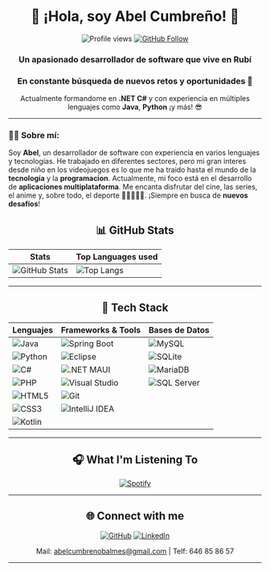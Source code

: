 <div align="center">

# 🌟 **¡Hola, soy Abel Cumbreño!** 🌟 

![Profile views](https://komarev.com/ghpvc/?username=llavefija&color=brightgreen)
[![GitHub Follow](https://img.shields.io/github/followers/llavefija?label=Follow&style=social)](https://github.com/llavefija)


### Un apasionado desarrollador de software que vive en **Rubí**  
### En constante búsqueda de **nuevos retos** y **oportunidades** 🚀

Actualmente formandome en **.NET C#** y con experiencia en múltiples lenguajes como **Java**, **Python** ¡y más! 😎

</div>

---

### **👨‍💻 Sobre mí:**

Soy **Abel**, un desarrollador de software con experiencia en varios lenguajes y tecnologías. He trabajado en diferentes sectores, pero mi gran interes desde niño en los videojuegos es lo que me ha traido hasta el mundo de la **tecnología** y la **programacion**.
Actualmente, mi foco está en el desarrollo de **aplicaciones multiplataforma**. Me encanta disfrutar del cine, las series, el anime y, sobre todo, el deporte 🏃‍♂️🚴‍♂️🥊. ¡Siempre en busca de **nuevos desafíos**!

<div align="center">

## **📊 GitHub Stats**  

| **Stats** | **Top Languages used** |
|----------------|---------------------|
| ![GitHub Stats](https://github-readme-stats.vercel.app/api?username=llavefija&show_icons=true&theme=radical) | ![Top Langs](https://github-readme-stats.vercel.app/api/top-langs/?username=llavefija&layout=compact&theme=radical) |

</div>

---

<div align="center">

## **🚀 Tech Stack**  
| **Lenguajes**          | **Frameworks & Tools** | **Bases de Datos**        |
|------------------------|------------------------|---------------------------|
| ![Java](https://img.shields.io/badge/Java-ED8B00?style=for-the-badge&logo=java&logoColor=white) | ![Spring Boot](https://img.shields.io/badge/SpringBoot-6DB33F?style=for-the-badge&logo=spring&logoColor=white) | ![MySQL](https://img.shields.io/badge/MySQL-4479A1?style=for-the-badge&logo=mysql&logoColor=white) |
| ![Python](https://img.shields.io/badge/Python-3776AB?style=for-the-badge&logo=python&logoColor=white) | ![Eclipse](https://img.shields.io/badge/Eclipse-2C2255?style=for-the-badge&logo=eclipse&logoColor=white) | ![SQLite](https://img.shields.io/badge/SQLite-003B57?style=for-the-badge&logo=sqlite&logoColor=white) |
| ![C#](https://img.shields.io/badge/C%23-239120?style=for-the-badge&logo=c-sharp&logoColor=white) | ![.NET MAUI](https://img.shields.io/badge/.NET_MAUI-512BD4?style=for-the-badge&logo=.net&logoColor=white) | ![MariaDB](https://img.shields.io/badge/MariaDB-003545?style=for-the-badge&logo=mariadb&logoColor=white) |
| ![PHP](https://img.shields.io/badge/PHP-777BB4?style=for-the-badge&logo=php&logoColor=white) | ![Visual Studio](https://img.shields.io/badge/Visual%20Studio-5C2D91?style=for-the-badge&logo=visualstudio&logoColor=white) | ![SQL Server](https://img.shields.io/badge/SQL%20Server-CC2927?style=for-the-badge&logo=microsoftsqlserver&logoColor=white) |
| ![HTML5](https://img.shields.io/badge/HTML5-E34F26?style=for-the-badge&logo=html5&logoColor=white) | ![Git](https://img.shields.io/badge/Git-F05032?style=for-the-badge&logo=git&logoColor=white) |  |
| ![CSS3](https://img.shields.io/badge/CSS3-1572B6?style=for-the-badge&logo=css3&logoColor=white) | ![IntelliJ IDEA](https://img.shields.io/badge/IntelliJ_IDEA-000000?style=for-the-badge&logo=intellij-idea&logoColor=white) |  |
| ![Kotlin](https://img.shields.io/badge/Kotlin-7F52B2?style=for-the-badge&logo=kotlin&logoColor=white) | | |


</div>

---

<div align="center">

## **🎧 What I'm Listening To**  
[![Spotify](https://novatorem.vercel.app/api/spotify)](https://open.spotify.com/user/abelcumbre%C3%B1o)

</div>

---

<div align="center">

## **🌐 Connect with me**

[![GitHub](https://img.shields.io/badge/GitHub-black?logo=github&style=for-the-badge)](https://github.com/llavefija) 
[![LinkedIn](https://img.shields.io/badge/LinkedIn-blue?logo=linkedin&style=for-the-badge)](https://www.linkedin.com/in/abelcp/) 

</div>

<div align="center">
  
Mail: abelcumbrenobalmes@gmail.com | 
Telf: 646 85 86 57

</div>


---
